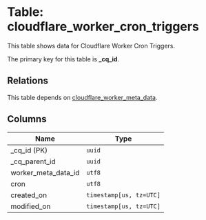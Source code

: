 # Table: cloudflare_worker_cron_triggers

This table shows data for Cloudflare Worker Cron Triggers.

The primary key for this table is **_cq_id**.

## Relations

This table depends on [cloudflare_worker_meta_data](cloudflare_worker_meta_data.md).

## Columns

| Name          | Type          |
| ------------- | ------------- |
|_cq_id (PK)|`uuid`|
|_cq_parent_id|`uuid`|
|worker_meta_data_id|`utf8`|
|cron|`utf8`|
|created_on|`timestamp[us, tz=UTC]`|
|modified_on|`timestamp[us, tz=UTC]`|
